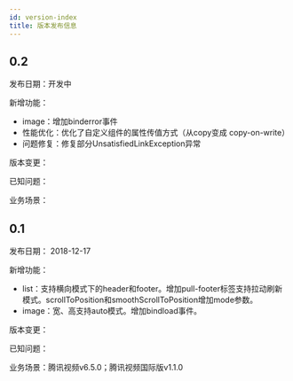 ```yaml
---
id: version-index
title: 版本发布信息
---
```


## 0.2
发布日期：开发中

新增功能：
+ image：增加binderror事件
+ 性能优化：优化了自定义组件的属性传值方式（从copy变成 copy-on-write）
+ 问题修复：修复部分UnsatisfiedLinkException异常

版本变更：

已知问题：

业务场景：


## 0.1
发布日期： 2018-12-17

新增功能：
+ list：支持横向模式下的header和footer。增加pull-footer标签支持拉动刷新模式。scrollToPosition和smoothScrollToPosition增加mode参数。
+ image：宽、高支持auto模式。增加bindload事件。

版本变更：

已知问题：

业务场景：腾讯视频v6.5.0；腾讯视频国际版v1.1.0
